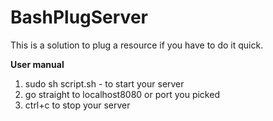 # BashPlugServer
This is a solution to plug a resource if you have to do it quick.

**User manual**
1. sudo sh script.sh - to start your server
2. go straight to localhost8080 or port you picked
3. ctrl+c to stop your server
